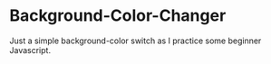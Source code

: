 # Background-Color-Changer
Just a simple background-color switch as I practice some beginner Javascript.
